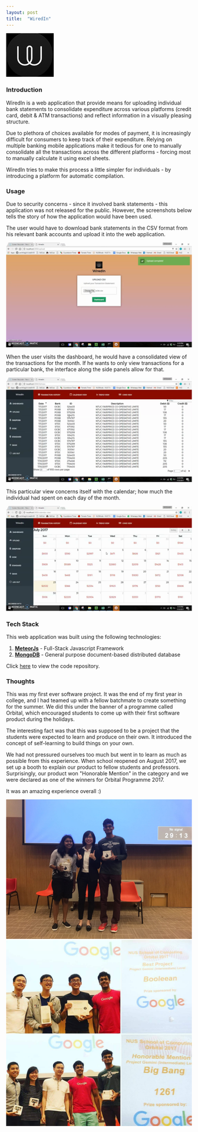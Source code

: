 ```yaml
--- 
layout: post    
title:  "WiredIn"    
--- 
```

<img src="/assets/img/wiredin/wiredin.png">    
  
### Introduction  
WiredIn is a web application that provide means for uploading individual bank statements to consolidate expenditure across various platforms (credit card, debit & ATM transactions) and reflect information in a visually pleasing structure.   
  
Due to plethora of choices available for modes of payment, it is increasingly difficult for consumers to keep track of their expenditure. Relying on multiple banking mobile applications make it tedious for one to manually consolidate all the transactions across the different platforms - forcing most to manually calculate it using excel sheets. 

WiredIn tries to make this process a little simpler for individuals - by introducing a platform for automatic compilation.

### Usage  
Due to security concerns - since it involved bank statements - this application was not released for the public. However, the screenshots below tells the story of how the application would have been used.  
  
The user would have to download bank statements in the CSV format from his relevant bank accounts and upload it into the web application.
  
<img src="/assets/img/wiredin/upload.png">    
  
  
  
When the user visits the dashboard, he would have a consolidated view of the transactions for the month. If he wants to only view transactions for a particular bank, the interface along the side panels allow for that.  
  
<img src="/assets/img/wiredin/dashboard.png">    
  
  
  
This particular view concerns itself with the calendar; how much the individual had spent on each day of the month.  
  
<img src="/assets/img/wiredin/calendar.png">

### Tech Stack
This web  application was built using the following technologies:
1. [**MeteorJs**](https://www.meteor.com/) - Full-Stack Javascript Framework
2. [**MongoDB**](https://www.mongodb.com/) - General purpose document-based distributed database 

Click [here](https://github.com/jaivigneshvenugopal/Wired-In) to view the code repository.

### Thoughts
This was my first ever software project. It was the end of my first year in college, and I had teamed up with a fellow batchmate to create something for the summer. We did this under the banner of a programme called Orbital, which encouraged students to come up with their first software product during the holidays.

The interesting fact was that this was supposed to be a project that the students were expected to learn and produce on their own. It introduced the concept of self-learning to build things on your own. 

We had not pressured ourselves too much but went in to learn as much as possible from this experience. When school reopened on August 2017, we set up a booth to explain our product to fellow students and professors. Surprisingly, our product won "Honorable Mention" in the category and we were declared as one of the winners for Orbital Programme 2017.

It was an amazing experience overall :)

<img width="800" src="/assets/img/wiredin/team.jpg">
<img width="800" src="/assets/img/wiredin/orbital.jpg">
